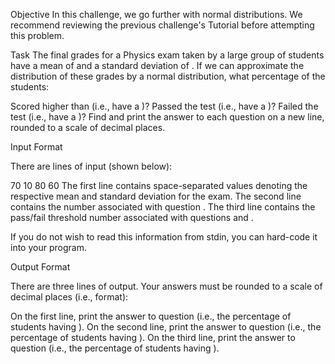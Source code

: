 Objective
In this challenge, we go further with normal distributions. We recommend reviewing the previous challenge's Tutorial before attempting this problem.

Task
The final grades for a Physics exam taken by a large group of students have a mean of  and a standard deviation of . If we can approximate the distribution of these grades by a normal distribution, what percentage of the students:

Scored higher than  (i.e., have a )?
Passed the test (i.e., have a )?
Failed the test (i.e., have a )?
Find and print the answer to each question on a new line, rounded to a scale of  decimal places.

Input Format

There are  lines of input (shown below):

70 10
80
60
The first line contains  space-separated values denoting the respective mean and standard deviation for the exam. The second line contains the number associated with question . The third line contains the pass/fail threshold number associated with questions  and .

If you do not wish to read this information from stdin, you can hard-code it into your program.

Output Format

There are three lines of output. Your answers must be rounded to a scale of  decimal places (i.e.,  format):

On the first line, print the answer to question  (i.e., the percentage of students having ).
On the second line, print the answer to question  (i.e., the percentage of students having ).
On the third line, print the answer to question  (i.e., the percentage of students having ).